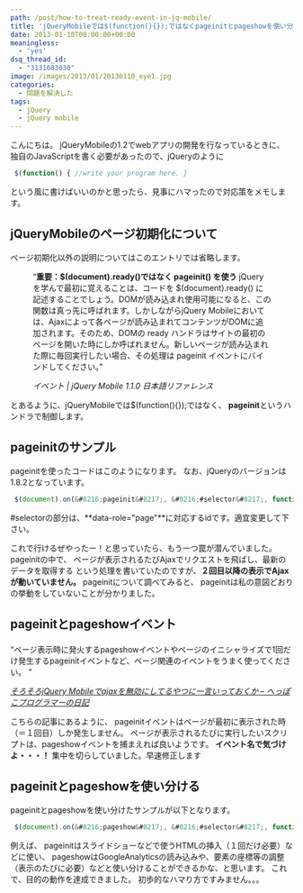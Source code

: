 ```yaml
---
path: /post/how-to-treat-ready-event-in-jq-mobile/
title: 'jQueryMobileでは$(function(){});ではなくpageinitとpageshowを使い分けるべき'
date: 2013-01-10T00:00:00+00:00
meaningless:
  - 'yes'
dsq_thread_id:
  - "3131683030"
image: /images/2013/01/20130110_eye1.jpg
categories:
  - 問題を解決した
tags:
  - jQuery
  - jQuery mobile
---
```

<section id="intro"> 

こんにちは。 jQueryMobileの1.2でwebアプリの開発を行なっているときに、 独自のJavaScriptを書く必要があったので、jQueryのように 

```javascript
 $(function() { //write your program here. } 
```

 

という風に書けばいいのかと思ったら、見事にハマったので対応策をメモします。</section> 



<!--more-->

<section id="practice"> 

jQueryMobileのページ初期化について
----------------------------------------


ページ初期化以外の説明についてはこのエントリでは省略します。<figure> 

<q><strong>重要：$(document).ready()ではなく pageinit() を使う</strong> jQueryを学んで最初に覚えることは、コードを $(document).ready() に記述することでしょう。DOMが読み込まれ使用可能になると、この関数は真っ先に呼ばれます。しかしながらjQuery Mobileにおいては、Ajaxによって各ページが読み込まれてコンテンツがDOMに追加されます。そのため、DOMの ready ハンドラはサイトの最初のページを開いた時にしか呼ばれません。新しいページが読み込まれた際に毎回実行したい場合、その処理は pageinit イベントにバインドしてください。</q> <figcaption> <cite><span class="removed_link" title="http://dev.screw-axis.com/doc/jquery_mobile/api/events/">イベント | jQuery Mobile 1.1.0 日本語リファレンス</span></cite> </figcaption> </figure> 

とあるように、jQueryMobileでは$(function(){});ではなく、 **pageinit**というハンドラで制御します。</section> <section id="sample-pageinit"> 

pageinitのサンプル
----------------------------------------


pageinitを使ったコードはこのようになります。 なお、jQueryのバージョンは1.8.2となっています。 

```javascript
 $(document).on(&#8216;pageinit&#8217;, &#8216;#selector&#8217;, function() { //ここに処理を記述 }); 
```

 

#selectorの部分は、**data-role="page"**に対応するidです。適宜変更して下さい。

これで行けるぜやったー！と思っていたら、もう一つ罠が潜んでいました。 pageinitの中で、 ページが表示されるたびAjaxでリクエストを飛ばし、最新のデータを取得する という処理を書いていたのですが、**２回目以降の表示でAjaxが動いていません。** pageinitについて調べてみると、 pageinitは私の意図どおりの挙動をしていないことが分かりました。</section> <section id="pageinit-pageshow"> 

## pageinitとpageshowイベント<figure> 

<q>ページ表示時に発火するpageshowイベントやページのイニシャライズで1回だけ発生するpageinitイベントなど、ページ関連のイベントをうまく使ってください。 </q> <figcaption> <cite><a href="http://d.hatena.ne.jp/pikotea/20120405/1333631161" target="_blank">そろそろjQuery Mobileでajaxを無効にしてるやつに一言いっておくか &#8211; へっぽこプログラマーの日記</a></cite> </figcaption> </figure> 

こちらの記事にあるように、 pageinitイベントはページが最初に表示された時（＝１回目）しか発生しません。 ページが表示されるたびに実行したいスクリプトは、pageshowイベントを捕まえれば良いようです。 **イベント名で気づけよ・・・！** 集中を切らしていました。早速修正します</section> <section id="sample-both"> 

pageinitとpageshowを使い分ける
----------------------------------------


pageinitとpageshowを使い分けたサンプルが以下となります。 

```javascript
 $(document).on(&#8216;pageshow&#8217;, &#8216;#selector&#8217;, function() { //ページが表示されるたびに実行する }); $(document).on(&#8216;pageinit&#8217;, &#8216;#selector&#8217;, function() { //ページが初めて読み込まれたとき１回だけ実行する }); 
```

 

例えば、 pageinitはスライドショーなどで使うHTMLの挿入（１回だけ必要）などに使い、 pageshowはGoogleAnalyticsの読み込みや、要素の座標等の調整（表示のたびに必要）などと使い分けることができるかな、と思います。 これで、目的の動作を達成できました。 初歩的なハマり方ですみません。。。</section> 

<div style="font-size:0px;height:0px;line-height:0px;margin:0;padding:0;clear:both">
</div>